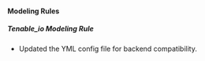 
#### Modeling Rules

##### Tenable_io Modeling Rule

- Updated the YML config file for backend compatibility.
